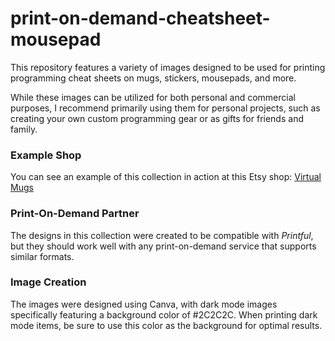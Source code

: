# print-on-demand-cheatsheet-mousepad

This repository features a variety of images designed to be used for printing programming cheat sheets on mugs, stickers, mousepads, and more.

While these images can be utilized for both personal and commercial purposes, I recommend primarily using them for personal projects, such as creating your own custom programming gear or as gifts for friends and family.

### Example Shop
You can see an example of this collection in action at this Etsy shop: [Virtual Mugs](https://virtualmugs.etsy.com)

### Print-On-Demand Partner

The designs in this collection were created to be compatible with *Printful*, but they should work well with any print-on-demand service that supports similar formats.

### Image Creation 

The images were designed using Canva, with dark mode images specifically featuring a background color of #2C2C2C. When printing dark mode items, be sure to use this color as the background for optimal results.